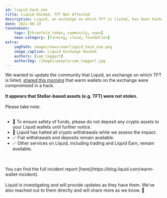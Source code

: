 ```yaml
---
id: liquid_hack_one
title: Liquid Hacked, TFT Not Affected
description: Liquid, an exchange on which TFT is listed, has been hacked. It appears TFT was not affected.
date: 2021-08-19
taxonomies:
    tags: [threefold_token, community, news]
    news-category: [farming, cloud, foundation]
extra:
    imgPath: images/newsroom/liquid_hack_one.png
    image_caption: Liquid Exchange Hacked
    authors: [sam_taggart]
    authorImg: /images/people/sam_taggart.jpg
---
```


We wanted to update the community that Liquid, an exchange on which TFT is listed, [shared this morning](https://twitter.com/Liquid_Global/status/1428176357515612165?s=09) that warm wallets on the exchange were compromised in a hack.
<br/>
<br/>
**It appears that Stellar-based assets (e.g. TFT) were not stolen.**
<br/>
<br/>
Please take note:
<br/>
<br/>
- 🚫 To ensure safety of funds, please do not deposit any crypto assets to your Liquid wallets until further notice.
- 🚫 Liquid has halted all crypto withdrawals while we assess the impact.
- ✅ Fiat withdrawals and deposits remain available.
- ✅ Other services on Liquid, including trading and Liquid Earn, remain available.
<br/>
<br/>
You can find the full incident report [here](https://blog.liquid.com/warm-wallet-incident).
<br/>
<br/>
Liquid is investigating and will provide updates as they have them. We’ve also reached out to them directly and will share more as we know. 🙏